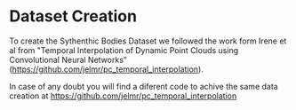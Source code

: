 # Dataset Creation

To create the Sythenthic Bodies Dataset we followed the work form Irene et al from "Temporal Interpolation of Dynamic Point Clouds using Convolutional Neural Networks" (https://github.com/jelmr/pc_temporal_interpolation).

In case of any doubt you will find a diferent code to achive the same data creation at https://github.com/jelmr/pc_temporal_interpolation
